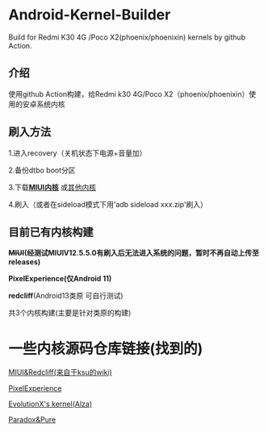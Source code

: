 # Android-Kernel-Builder
Build for Redmi K30 4G /Poco X2(phoenix/phoenixin) kernels by github Action.
## 介绍
使用github Action构建，给Redmi k30 4G/Poco X2（phoenix/phoenixin）使用的安卓系统内核
## 刷入方法
1.进入recovery（关机状态下电源+音量加）

2.备份dtbo boot分区

3.下载[**MIUI内核**](https://github.com/luyanci/Android-Kernel-Builder/releases/tag/miui)
或[其他内核](https://github.com/luyanci/Android-Kernel-Builder/releases/latest)

4.刷入（或者在sideload模式下用'adb sideload xxx.zip'刷入）

## 目前已有内核构建

**~~MIUI~~(经测试MIUIV12.5.5.0有刷入后无法进入系统的问题，暂时不再自动上传至releases)**

**PixelExperience(仅Android 11)**

**redcliff**(Android13类原 可自行测试)

共3个内核构建(主要是针对类原的构建)

# 一些内核源码仓库链接(找到的)
 [MIUI&Redcliff(来自于ksu的wiki)](https://github.com/SlackerState/android_kernel_xiaomi_sm6150)

[PixelExperience](https://github.com/PixelExperience-Devices/kernel_xiaomi_phoenix)

[EvolutionX's kernel(Alza)](https://github.com/jaymistry258/kernel_xiaomi_phoenix)

[Paradox&Pure](https://github.com/Pzqqt/android_kernel_xiaomi_sm6150-1)